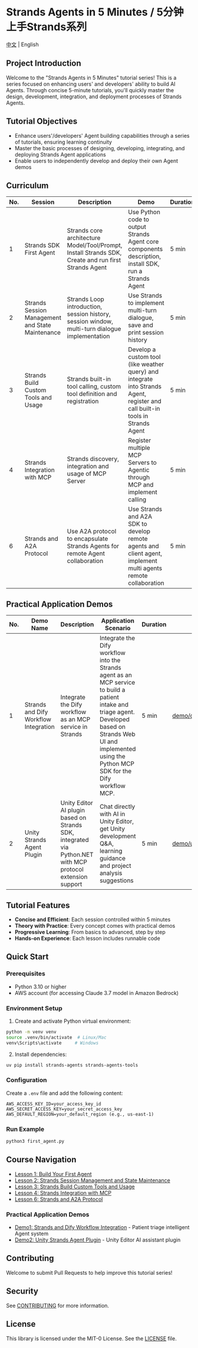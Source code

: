 # Strands Agents in 5 Minutes / 5分钟上手Strands系列

[中文](README.md) | English

## Project Introduction
Welcome to the "Strands Agents in 5 Minutes" tutorial series! This is a series focused on enhancing users' and developers' ability to build AI Agents. Through concise 5-minute tutorials, you'll quickly master the design, development, integration, and deployment processes of Strands Agents.

## Tutorial Objectives
- Enhance users'/developers' Agent building capabilities through a series of tutorials, ensuring learning continuity
- Master the basic processes of designing, developing, integrating, and deploying Strands Agent applications
- Enable users to independently develop and deploy their own Agent demos

## Curriculum
| No. | Session | Description | Demo | Duration | Level | Directory |
|-----|---------|-------------|------|----------|-------|-----------|
| 1 | Strands SDK First Agent | Strands core architecture Model/Tool/Prompt, Install Strands SDK, Create and run first Strands Agent | Use Python code to output Strands Agent core components description, install SDK, run a Strands Agent | 5 min | L100 | [01_first_agent](01_first_agent/) |
| 2 | Strands Session Management and State Maintenance | Strands Loop introduction, session history, session window, multi-turn dialogue implementation | Use Strands to implement multi-turn dialogue, save and print session history | 5 min | L200 | [02_strands_session](02_strands_session/) |
| 3 | Strands Build Custom Tools and Usage | Strands built-in tool calling, custom tool definition and registration | Develop a custom tool (like weather query) and integrate into Strands Agent, register and call built-in tools in Strands Agent | 5 min | L200 | [03_strands_tooluse](03_strands_tooluse/) |
| 4 | Strands Integration with MCP | Strands discovery, integration and usage of MCP Server | Register multiple MCP Servers to Agentic through MCP and implement calling | 5 min | L200 | [04_strands_mcp](04_strands_mcp/) |
| 6 | Strands and A2A Protocol | Use A2A protocol to encapsulate Strands Agents for remote Agent collaboration | Use Strands and A2A SDK to develop remote agents and client agent, implement multi agents remote collaboration | 5 min | L300 | [06_a2a_agents](06_a2a_agents/) |

## Practical Application Demos
| No. | Demo Name | Description | Application Scenario | Duration | Directory |
|-----|-----------|-------------|---------------------|----------|-----------|
| 1 | Strands and Dify Workflow Integration | Integrate the Dify workflow as an MCP service in Strands | Integrate the Dify workflow into the Strands agent as an MCP service to build a patient intake and triage agent. Developed based on Strands Web UI and implemented using the Python MCP SDK for the Dify workflow MCP. | 5 min | [demo/difymcp_strandsagent_demo](demo/difymcp_strandsagent_demo/) |
| 2 | Unity Strands Agent Plugin | Unity Editor AI plugin based on Strands SDK, integrated via Python.NET with MCP protocol extension support | Chat directly with AI in Unity Editor, get Unity development Q&A, learning guidance and project analysis suggestions | 5 min | [demo/unity-strands-agent](demo/unity-strands-agent/) |

## Tutorial Features
- **Concise and Efficient**: Each session controlled within 5 minutes
- **Theory with Practice**: Every concept comes with practical demos
- **Progressive Learning**: From basics to advanced, step by step
- **Hands-on Experience**: Each lesson includes runnable code

## Quick Start

### Prerequisites
- Python 3.10 or higher
- AWS account (for accessing Claude 3.7 model in Amazon Bedrock)

### Environment Setup
1. Create and activate Python virtual environment:
```bash
python -m venv venv
source .venv/bin/activate  # Linux/Mac
venv\Scripts\activate     # Windows
```

2. Install dependencies:
```bash
uv pip install strands-agents strands-agents-tools
```

### Configuration
Create a `.env` file and add the following content:
```
AWS_ACCESS_KEY_ID=your_access_key_id
AWS_SECRET_ACCESS_KEY=your_secret_access_key
AWS_DEFAULT_REGION=your_default_region (e.g., us-east-1)
```

### Run Example
```bash
python3 first_agent.py
```

## Course Navigation
- [Lesson 1: Build Your First Agent](01_first_agent/first_agent.md)
- [Lesson 2: Strands Session Management and State Maintenance](02_strands_session/strands-session.py)
- [Lesson 3: Strands Build Custom Tools and Usage](03_strands_tooluse/strands-tooluse.py)
- [Lesson 4: Strands Integration with MCP](04_strands_mcp/README.md)
- [Lesson 6: Strands and A2A Protocol](06_a2a_agents/)

### Practical Application Demos
- [Demo1: Strands and Dify Workflow Integration](demo/difymcp_strandsagent_demo/) - Patient triage intelligent Agent system
- [Demo2: Unity Strands Agent Plugin](demo/unity-strands-agent/) - Unity Editor AI assistant plugin

## Contributing
Welcome to submit Pull Requests to help improve this tutorial series!

## Security
See [CONTRIBUTING](CONTRIBUTING.md) for more information.

## License
This library is licensed under the MIT-0 License. See the [LICENSE](LICENSE) file.